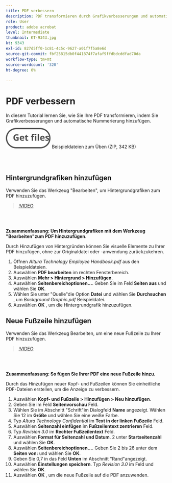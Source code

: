 ```yaml
---
title: PDF verbessern
description: PDF transformieren durch Grafikverbesserungen und automatische Nummerierung
role: User
product: adobe acrobat
level: Intermediate
thumbnail: KT-9343.jpg
kt: 9343
exl-id: 827d5ff0-1c81-4c5c-9627-a01f7f5a8e6d
source-git-commit: fbf25815db0f441874f7afaf9ffdbdcddfad70da
workflow-type: tm+mt
source-wordcount: '320'
ht-degree: 0%

---
```


# PDF verbessern

In diesem Tutorial lernen Sie, wie Sie Ihre PDF transformieren, indem Sie Grafikverbesserungen und automatische Nummerierung hinzufügen.

[![Dateien abrufen](../assets/Getfiles.svg)](../assets/Enhance.zip)   Beispieldateien zum Üben (ZIP, 342 KB)

<br> 

## Hintergrundgrafiken hinzufügen

Verwenden Sie das Werkzeug &quot;Bearbeiten&quot;, um Hintergrundgrafiken zum PDF hinzuzufügen.

>[!VIDEO](https://video.tv.adobe.com/v/338746?hidetitle=true)

<br> 

**Zusammenfassung: Um Hintergrundgrafiken mit dem Werkzeug &quot;Bearbeiten&quot;zum PDF hinzuzufügen.**

Durch Hinzufügen von Hintergründen können Sie visuelle Elemente zu Ihrer PDF hinzufügen, ohne zur Originaldatei oder -anwendung zurückzukehren.

1. Öffnen *Altura Technology Employee Handbook.pdf* aus den Beispieldateien.
1. Auswählen **PDF bearbeiten** im rechten Fensterbereich.
1. Auswählen **Mehr > Hintergrund > Hinzufügen**.
1. Auswählen **Seitenbereichoptionen...**.
Geben Sie im Feld **Seiten aus** und wählen Sie **OK**.
1. Wählen Sie unter &quot;Quelle&quot;die Option **Datei** und wählen Sie **Durchsuchen** , um *Background Graphic.pdf* Beispieldatei.
1. Auswählen **OK** , um die Hintergrundgrafik hinzuzufügen.

## Neue Fußzeile hinzufügen

Verwenden Sie das Werkzeug Bearbeiten, um eine neue Fußzeile zu Ihrer PDF hinzuzufügen.

>[!VIDEO](https://video.tv.adobe.com/v/338745?hidetitle=true)

<br> 

**Zusammenfassung: So fügen Sie Ihrer PDF eine neue Fußzeile hinzu.**

Durch das Hinzufügen neuer Kopf- und Fußzeilen können Sie einheitliche PDF-Dateien erstellen, um die Anzeige zu verbessern.

1. Auswählen **Kopf- und Fußzeile > Hinzufügen > Neu hinzufügen**.
1. Geben Sie im Feld **Seitenvorschau** Feld.
1. Wählen Sie im Abschnitt &quot;Schrift&quot;im Dialogfeld **Name** angezeigt.
Wählen Sie 12 im **Größe** und wählen Sie eine weiße Farbe.
1. Typ *Altura Technology Confidential* im **Text in der linken Fußzeile** Feld.
1. Auswählen **Seitenzahl einfügen** im **Fußzeilentext zentrieren** Feld.
1. Typ *Revision 3.0* im **Rechter Fußzeilentext** Feld.
1. Auswählen **Format für Seitenzahl und Datum**.
2 unter **Startseitenzahl** und wählen Sie **OK**.
1. Auswählen **Seitenbereichoptionen...**.
Geben Sie 2 bis 26 unter dem **Seiten von:** und wählen Sie **OK**.
1. Geben Sie 0,7 in das Feld **Unten** im Abschnitt &quot;Rand&quot;angezeigt.
1. Auswählen **Einstellungen speichern**.
Typ *Revision 3.0* im Feld und wählen Sie **OK**.
1. Auswählen **OK** , um die neue Fußzeile auf die PDF anzuwenden.
